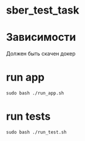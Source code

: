 # sber_test_task

# Зависимости

Должен быть скачен докер

# run app

``sudo bash ./run_app.sh``

# run tests

```sudo bash ./run_test.sh```